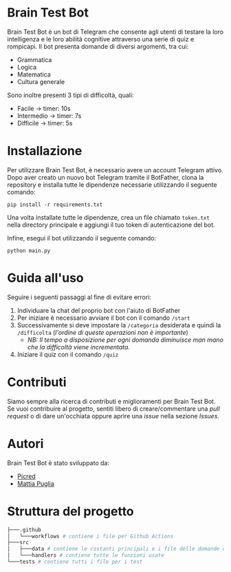 # Brain Test Bot
Brain Test Bot è un bot di Telegram che consente agli utenti di testare la loro intelligenza e le loro abilità cognitive attraverso una serie di quiz e rompicapi. Il bot presenta domande di diversi argomenti, tra cui:
- Grammatica
- Logica
- Matematica
- Cultura generale

Sono inoltre presenti 3 tipi di difficoltà, quali:
- Facile -> timer: 10s
- Intermedio -> timer: 7s
- Difficile -> timer: 5s
# Installazione
Per utilizzare Brain Test Bot, è necessario avere un account Telegram attivo. Dopo aver creato un nuovo bot Telegram tramite il BotFather, clona la repository e installa tutte le dipendenze necessarie utilizzando il seguente comando:

```shell
pip install -r requirements.txt
```

Una volta installate tutte le dipendenze, crea un file chiamato `token.txt` nella directory principale e aggiungi il tuo token di autenticazione del bot.

Infine, esegui il bot utilizzando il seguente comando:
```shell
python main.py
```

# Guida all'uso
Seguire i seguenti passaggi al fine di evitare errori:
1. Individuare la chat del proprio bot con l'aiuto di BotFather
2. Per iniziare è necessario avviare il bot con il comando `/start`
3. Successivamente si deve impostare la `/categoria` desiderata e quindi la `/difficolta` (_l'ordine di queste operazioni non è importante_)
    - _NB: Il tempo a disposizione per ogni domanda diminuisce man mano che la difficoltà viene incrementata._
4. Iniziare il quiz con il comando `/quiz`


# Contributi
Siamo sempre alla ricerca di contributi e miglioramenti per Brain Test Bot. Se vuoi contribuire al progetto, sentiti libero di creare/commentare una *pull request* o di dare un'occhiata oppure aprire una *issue* nella sezione *Issues*.

# Autori
Brain Test Bot è stato sviluppato da:
- [Picred](https://github.com/Picred)
- [Mattia Puglia](https://github.com/mattiapuglia)

# Struttura del progetto
```bash
├───.github
│   └───workflows # contiene i file per Github Actions
├───src
│   ├───data # contiene le costanti principali e i file delle domande del quiz
│   └───handlers # contiene tutte le funzioni usate
└───tests # contiene tutti i file per i test
```
